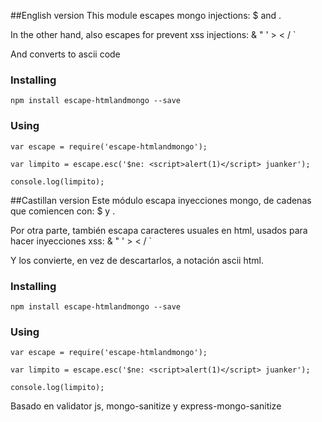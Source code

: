 ##English version
This module escapes mongo injections: $ and .

In the other hand, also escapes for prevent xss injections: & " ' > < / `

And converts to ascii code

### Installing

```
npm install escape-htmlandmongo --save
```

### Using

```
var escape = require('escape-htmlandmongo');

var limpito = escape.esc('$ne: <script>alert(1)</script> juanker');

console.log(limpito);
```


##Castillan version
Este módulo escapa inyecciones mongo, de cadenas que comiencen con: $ y .

Por otra parte, también escapa caracteres usuales en html, usados para hacer inyecciones xss:  & " ' > < / `

Y los convierte, en vez de descartarlos, a notación ascii html.

### Installing

```
npm install escape-htmlandmongo --save
```

### Using

```
var escape = require('escape-htmlandmongo');

var limpito = escape.esc('$ne: <script>alert(1)</script> juanker');

console.log(limpito);
```


Basado en validator js, mongo-sanitize y express-mongo-sanitize
